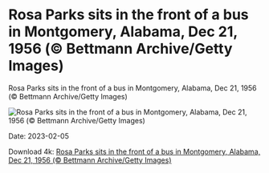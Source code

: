 # Rosa Parks sits in the front of a bus in Montgomery, Alabama, Dec 21, 1956 (© Bettmann Archive/Getty Images)

Rosa Parks sits in the front of a bus in Montgomery, Alabama, Dec 21, 1956 (© Bettmann Archive/Getty Images)

![Rosa Parks sits in the front of a bus in Montgomery, Alabama, Dec 21, 1956 (© Bettmann Archive/Getty Images)](https://bing.com/th?id=OHR.RosaParksBus_EN-US3109740887_UHD.jpg&w=1024&h=576)

Date: 2023-02-05

Download 4k: [Rosa Parks sits in the front of a bus in Montgomery, Alabama, Dec 21, 1956 (© Bettmann Archive/Getty Images)](https://bing.com/th?id=OHR.RosaParksBus_EN-US3109740887_UHD.jpg)

